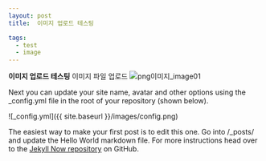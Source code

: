 ```yaml
---
layout: post
title:  이미지 업로드 테스팅

tags:
  - test
  - image
---
```


**이미지 업로드 테스팅**
이미지 파일 업로드
![png이미지_image01](D:\jiahur.github.io\images\image01.png)



Next you can update your site name, avatar and other options using the _config.yml file in the root of your repository (shown below).

![_config.yml]({{ site.baseurl }}/images/config.png)

The easiest way to make your first post is to edit this one. Go into /_posts/ and update the Hello World markdown file. For more instructions head over to the [Jekyll Now repository](https://github.com/barryclark/jekyll-now) on GitHub.